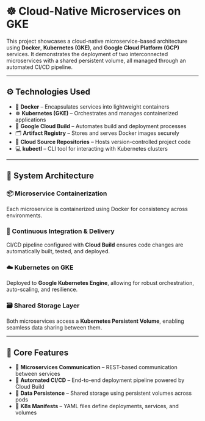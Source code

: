 # ☸️ Cloud-Native Microservices on GKE

This project showcases a cloud-native microservice-based architecture using **Docker**, **Kubernetes (GKE)**, and **Google Cloud Platform (GCP)** services. It demonstrates the deployment of two interconnected microservices with a shared persistent volume, all managed through an automated CI/CD pipeline.

---

## ⚙️ Technologies Used

- 🐳 **Docker** – Encapsulates services into lightweight containers  
- ☸️ **Kubernetes (GKE)** – Orchestrates and manages containerized applications  
- 🔁 **Google Cloud Build** – Automates build and deployment processes  
- 🗂️ **Artifact Registry** – Stores and serves Docker images securely  
- 📁 **Cloud Source Repositories** – Hosts version-controlled project code  
- 💻 **kubectl** – CLI tool for interacting with Kubernetes clusters  

---

## 🧱 System Architecture

### 📦 Microservice Containerization
Each microservice is containerized using Docker for consistency across environments.

### 🔄 Continuous Integration & Delivery
CI/CD pipeline configured with **Cloud Build** ensures code changes are automatically built, tested, and deployed.

### ☁️ Kubernetes on GKE
Deployed to **Google Kubernetes Engine**, allowing for robust orchestration, auto-scaling, and resilience.

### 🗃️ Shared Storage Layer
Both microservices access a **Kubernetes Persistent Volume**, enabling seamless data sharing between them.

---

## 🌟 Core Features

- 🔗 **Microservices Communication** – REST-based communication between services  
- 🔄 **Automated CI/CD** – End-to-end deployment pipeline powered by Cloud Build  
- 🧠 **Data Persistence** – Shared storage using persistent volumes across pods  
- 📜 **K8s Manifests** – YAML files define deployments, services, and volumes  


